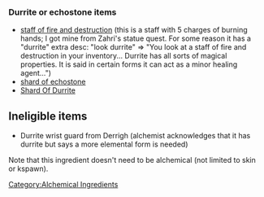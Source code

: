 ### Durrite or echostone items

-   [staff of fire and
    destruction](Staff_of_Fire_and_Destruction.md "wikilink") (this is a
    staff with 5 charges of burning hands; I got mine from Zahri's
    statue quest. For some reason it has a "durrite" extra desc: "look
    durrite" =\> "You look at a staff of fire and destruction in your
    inventory... Durrite has all sorts of magical properties. It is said
    in certain forms it can act as a minor healing agent...")
-   [shard of echostone](Shard_of_Echostone.md "wikilink")
-   [Shard Of Durrite](Shard_Of_Durrite "wikilink")

## Ineligible items

-   Durrite wrist guard from Derrigh (alchemist acknowledges that it has
    durrite but says a more elemental form is needed)

Note that this ingredient doesn't need to be alchemical (not limited to
skin or kspawn).

[Category:Alchemical
Ingredients](Category:Alchemical_Ingredients "wikilink")
